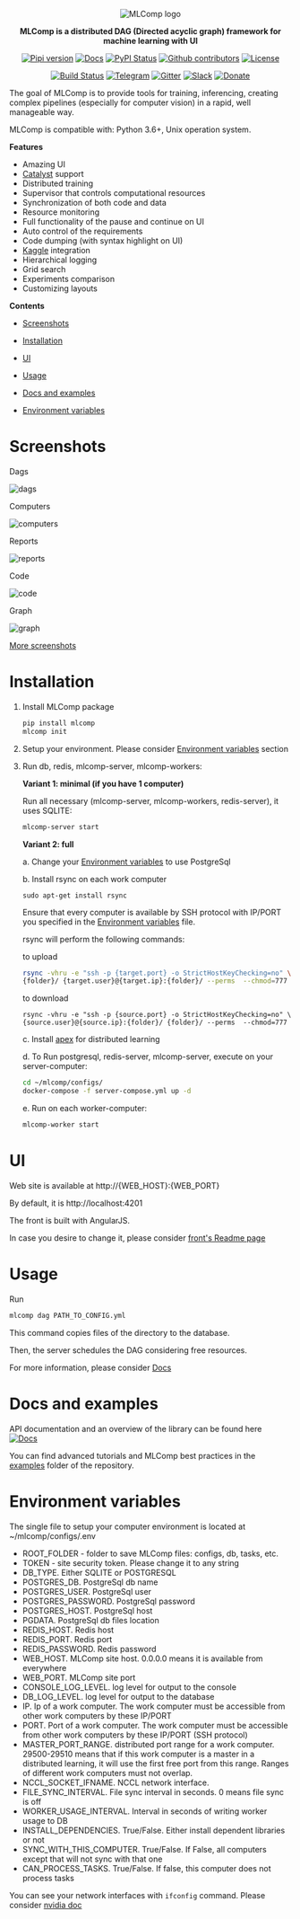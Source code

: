 <div align="center">

![MLComp logo](https://raw.githubusercontent.com/catalyst-team/catalyst-pics/master/pics/MLcomp.png)

**MLComp is a distributed DAG (Directed acyclic graph) framework for machine learning with UI**
 
[![Pipi version](https://img.shields.io/pypi/v/mlcomp.svg)](https://pypi.org/project/mlcomp/)
[![Docs](https://img.shields.io/badge/dynamic/json.svg?label=docs&url=https%3A%2F%2Fpypi.org%2Fpypi%2Fmlcomp%2Fjson&query=%24.info.version&colorB=brightgreen&prefix=v)](https://catalyst-team.github.io/mlcomp/index.html)
[![PyPI Status](https://pepy.tech/badge/mlcomp)](https://pepy.tech/project/mlcomp)
[![Github contributors](https://img.shields.io/github/contributors/catalyst-team/mlcomp.svg?logo=github&logoColor=white)](https://github.com/catalyst-team/mlcomp/graphs/contributors)
[![License](https://img.shields.io/github/license/catalyst-team/mlcomp.svg)](LICENSE)

[![Build Status](https://travis-ci.com/catalyst-team/mlcomp.svg?branch=master)](https://travis-ci.com/catalyst-team/mlcomp) 
[![Telegram](./docs/imgs/telegram.svg)](https://t.me/catalyst_team)
[![Gitter](https://badges.gitter.im/catalyst-team/community.svg)](https://gitter.im/catalyst-team/community?utm_source=badge&utm_medium=badge&utm_campaign=pr-badge)
[![Slack](./docs/imgs/slack.svg)](https://opendatascience.slack.com/messages/CGK4KQBHD)
[![Donate](https://raw.githubusercontent.com/catalyst-team/catalyst-pics/master/third_party_pics/patreon.png)](https://www.patreon.com/catalyst_team)

</div>

The goal of MLComp is to provide tools for training, inferencing, creating complex pipelines
(especially for computer vision) in a rapid, well manageable way.

MLComp is compatible with: Python 3.6+, Unix operation system.

**Features**

- Amazing UI
- [Catalyst](https://github.com/catalyst-team/catalyst) support
- Distributed training
- Supervisor that controls computational resources
- Synchronization of both code and data
- Resource monitoring
- Full functionality of the pause and continue on UI
- Auto control of the requirements
- Code dumping (with syntax highlight on UI)
- [Kaggle](https://www.kaggle.com/) integration
- Hierarchical logging
- Grid search
- Experiments comparison
- Customizing layouts

**Contents**

- [Screenshots](#screenshots)

- [Installation](#installation)

- [UI](#ui)

- [Usage](#usage)

- [Docs and examples](#docs-and-examples)

- [Environment variables](#environment-variables)

# Screenshots

Dags

![dags](docs/imgs/dags.png)

Computers

![computers](docs/imgs/computers.png)

Reports

![reports](docs/imgs/reports.png)

Code

![code](docs/imgs/code.png)

Graph

![graph](docs/imgs/graph.png)

[More screenshots](docs/screenshots.md)

# Installation

1. Install MLComp package

    ```bash
    pip install mlcomp
    mlcomp init
    ```

2. Setup your environment. Please consider [Environment variables](#environment-variables) section

3. Run db, redis, mlcomp-server, mlcomp-workers:

    **Variant 1: minimal (if you have 1 computer)**
    
    Run all necessary (mlcomp-server, mlcomp-workers, redis-server), it uses SQLITE:
    
    ```bash
    mlcomp-server start
    ```
   
    **Variant 2: full**
    
    a. Change your [Environment variables](#environment-variables) to use PostgreSql
    
    b. Install rsync on each work computer
    
    ```.env
    sudo apt-get install rsync
    ```
   
    Ensure that every computer is available by SSH protocol with IP/PORT you specified
     in the [Environment variables](#environment-variables) file.
     
     rsync will perform the following commands:
     
     to upload
     ```bash
     rsync -vhru -e "ssh -p {target.port} -o StrictHostKeyChecking=no" \
     {folder}/ {target.user}@{target.ip}:{folder}/ --perms  --chmod=777
     ```
     to download
     
     ```.env
     rsync -vhru -e "ssh -p {source.port} -o StrictHostKeyChecking=no" \
     {source.user}@{source.ip}:{folder}/ {folder}/ --perms  --chmod=777
     ```
   
    c. Install [apex](https://github.com/NVIDIA/apex#quick-start) for distributed learning
    
    d. To Run postgresql, redis-server, mlcomp-server, execute on your server-computer:
    
     ```bash
    cd ~/mlcomp/configs/
    docker-compose -f server-compose.yml up -d
    ```
    
    e. Run on each worker-computer:
    
    ```bash
    mlcomp-worker start
    ```
    
 # UI
 
Web site is available at http://{WEB_HOST}:{WEB_PORT}

By default, it is http://localhost:4201

The front is built with AngularJS.

In case you desire to change it, please consider [front's Readme page](mlcomp/server/front/README.md)
 
 # Usage
 
Run
 ```bash
mlcomp dag PATH_TO_CONFIG.yml
```

This command copies files of the directory to the database.

Then, the server schedules the DAG considering free resources. 

For more information, please consider [Docs](https://catalyst-team.github.io/mlcomp/usage.html)
 
# Docs and examples
 
API documentation and an overview of the library can be
 found here [![Docs](https://img.shields.io/badge/dynamic/json.svg?label=docs&url=https%3A%2F%2Fpypi.org%2Fpypi%2Fmlcomp%2Fjson&query=%24.info.version&colorB=brightgreen&prefix=v)](https://catalyst-team.github.io/mlcomp/index.html)

You can find advanced tutorials and MLComp best practices in the [examples](examples/) folder of the repository.

# Environment variables

The single file to setup your computer environment is located at ~/mlcomp/configs/.env

- ROOT_FOLDER - folder to save MLComp files: configs, db, tasks, etc.
- TOKEN - site security token. Please change it to any string
- DB_TYPE. Either SQLITE or POSTGRESQL
- POSTGRES_DB. PostgreSql db name
- POSTGRES_USER. PostgreSql user
- POSTGRES_PASSWORD. PostgreSql password
- POSTGRES_HOST. PostgreSql host
- PGDATA. PostgreSql db files location
- REDIS_HOST. Redis host
- REDIS_PORT. Redis port
- REDIS_PASSWORD. Redis password
- WEB_HOST. MLComp site host. 0.0.0.0 means it is available from everywhere
- WEB_PORT. MLComp site port
- CONSOLE_LOG_LEVEL. log level for output to the console
- DB_LOG_LEVEL. log level for output to the database
- IP. Ip of a work computer. The work computer must be accessible from other work computers by these IP/PORT
- PORT. Port of a work computer. The work computer must be accessible from other work computers by these IP/PORT (SSH protocol)
- MASTER_PORT_RANGE. distributed port range for a work computer. 29500-29510 means that if
this work computer is a master in a distributed learning, it will use the first free port
from this range. Ranges of different work computers must not overlap.
- NCCL_SOCKET_IFNAME. NCCL network interface.
- FILE_SYNC_INTERVAL. File sync interval in seconds. 0 means file sync is off
- WORKER_USAGE_INTERVAL. Interval in seconds of writing worker usage to DB
- INSTALL_DEPENDENCIES. True/False. Either install dependent libraries or not
- SYNC_WITH_THIS_COMPUTER. True/False. If False, all computers except that will not sync with that one
- CAN_PROCESS_TASKS. True/False. If false, this computer does not process tasks

You can see your network interfaces with `ifconfig` command.
 Please consider [nvidia doc](https://docs.nvidia.com/deeplearning/sdk/nccl-developer-guide/docs/env.html)
 
